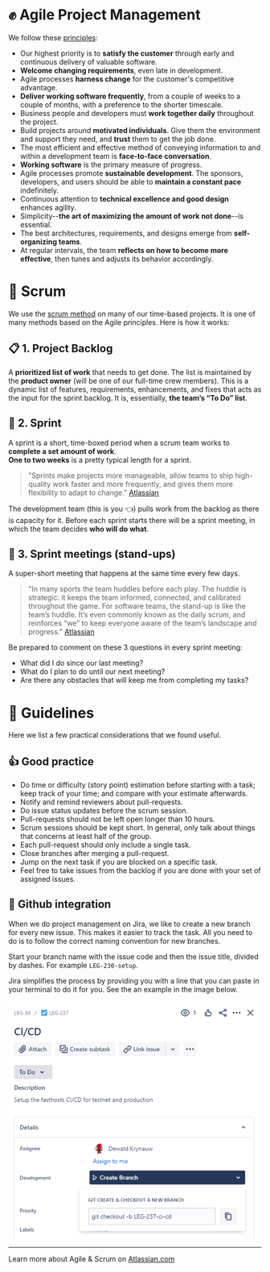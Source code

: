 # :fist: Agile Project Management
We follow these [principles](https://agilemanifesto.org/principles.html):

- Our highest priority is to **satisfy the customer** through early and continuous delivery of valuable software.
- **Welcome changing requirements**, even late in development. 
- Agile processes **harness change** for the customer's competitive advantage.
- **Deliver working software frequently**, from a couple of weeks to a couple of months, with a preference to the shorter timescale.
- Business people and developers must **work together daily** throughout the project.
- Build projects around **motivated individuals**. Give them the environment and support they need, and **trust** them to get the job done.
- The most efficient and effective method of conveying information to and within a development team is **face-to-face conversation**.
- **Working software** is the primary measure of progress.
- Agile processes promote **sustainable development**. The sponsors, developers, and users should be able to **maintain a constant pace** indefinitely.
- Continuous attention to **technical excellence and good design** enhances agility.
- Simplicity--**the art of maximizing the amount of work not done**--is essential.
- The best architectures, requirements, and designs emerge from **self-organizing teams**.
- At regular intervals, the team **reflects on how to become more effective**, then tunes and adjusts its behavior accordingly.

# 🤼 Scrum
We use the [scrum method](https://www.atlassian.com/agile/scrum) on many of our time-based projects. It is one of many methods based on the Agile principles. Here is how it works: 


## :clipboard: 1.	Project Backlog
A **prioritized list of work** that needs to get done. The list is maintained by the **product owner** (will be one of our full-time crew members). 
This is a dynamic list of features, requirements, enhancements, and fixes that acts as the input for the sprint backlog. It is, essentially, **the team’s “To Do” list**.

## 🏃 2.	Sprint
A sprint is a short, time-boxed period when a scrum team works to **complete a set amount of work**.  
**One to two weeks** is a pretty typical length for a sprint. 
> "Sprints make projects more manageable, allow teams to ship high-quality work faster and more frequently, and gives them more flexibility to adapt to change." [Atlassian](https://www.atlassian.com/agile/scrum/sprints)

The development team (this is you 👈) pulls work from the backlog as there is capacity for it. 
Before each sprint starts there will be a sprint meeting, in which the team decides **who will do what**. 

## :calendar: 3. Sprint meetings (stand-ups)
A super-short meeting that happens at the same time every few days.
> "In many sports the team huddles before each play. The huddle is strategic: it keeps the team informed, connected, and calibrated throughout the game. For software teams, the stand-up is like the team’s huddle. It’s even commonly known as the daily scrum, and reinforces “we” to keep everyone aware of the team’s landscape and progress." [Atlassian](https://www.atlassian.com/agile/scrum/standups)


Be prepared to comment on these 3 questions in every sprint meeting:
-  What did I do since our last meeting?
- What do I plan to do until our next meeting?
- Are there any obstacles that will keep me from completing my tasks?

# 📜 Guidelines

Here we list a few practical considerations that we found useful.

## 👍 Good practice

- Do time or difficulty (story point) estimation before starting with a task; keep track of your time; and compare with your estimate afterwards.
- Notify and remind reviewers about pull-requests.
- Do issue status updates before the scrum session.
- Pull-requests should not be left open longer than 10 hours.
- Scrum sessions should be kept short. In general, only talk about things that concerns at least half of the group.
- Each pull-request should only include a single task.
- Close branches after merging a pull-request.
- Jump on the next task if you are blocked on a specific task. 
- Feel free to take issues from the backlog if you are done with your set of assigned issues.

## 🐙 Github integration

When we do project management on Jira, we like to create a new branch for every new issue. This makes it easier to track the task. All you need to do is to follow the correct naming convention for new branches.

Start your branch name with the issue code and then the issue title, divided by dashes. For example `LEG-230-setup`.

Jira simplifies the process by providing you with a line that you can paste in your terminal to do it for you. See the an example in the image below.

![Github integration example](jira_github_integration.png)

---

Learn more about Agile & Scrum on [Atlassian.com](https://www.atlassian.com/agile/scrum)
